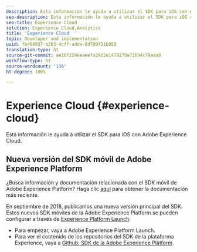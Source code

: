 ```yaml
---
description: Esta información le ayuda a utilizar el SDK para iOS con Adobe Experience Cloud.
seo-description: Esta información le ayuda a utilizar el SDK para iOS con Adobe Experience Cloud.
seo-title: Experience Cloud
solution: Experience Cloud,Analytics
title: 'Experience Cloud  '
topic: Developer and implementation
uuid: fb498937-b263-4cff-adde-8d709f51b950
translation-type: ht
source-git-commit: ae16f224eeaeefa29b2e1479270a72694c79aaa0
workflow-type: ht
source-wordcount: '136'
ht-degree: 100%

---
```



# Experience Cloud {#experience-cloud}

Esta información le ayuda a utilizar el SDK para iOS con Adobe Experience Cloud.

## Nueva versión del SDK móvil de Adobe Experience Platform

¿Busca información y documentación relacionada con el SDK móvil de Adobe Experience Platform? Haga clic [aquí](https://aep-sdks.gitbook.io/docs/) para obtener la documentación más reciente.

En septiembre de 2018, publicamos una nueva versión principal del SDK. Estos nuevos SDK móviles de la Adobe Experience Platform se pueden configurar a través de [Experience Platform Launch](https://www.adobe.com/es/experience-platform/launch.html).

* Para empezar, vaya a Adobe Experience Platform Launch.
* Para ver el contenido de los repositorios del SDK de la plataforma Experience, vaya a [Github: SDK de la Adobe Experience Platform](https://github.com/Adobe-Marketing-Cloud/acp-sdks).
